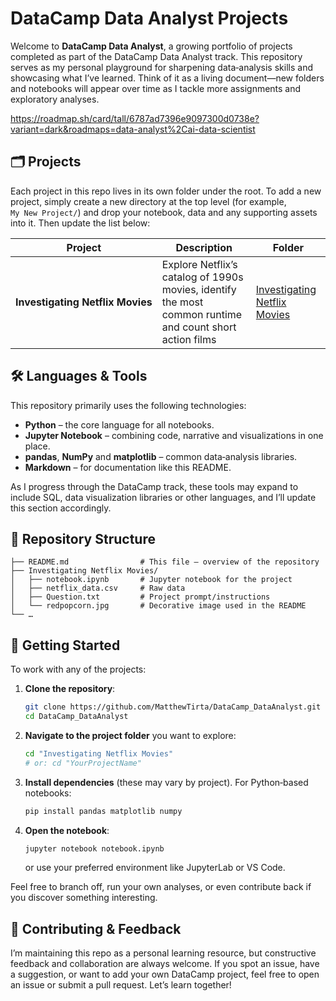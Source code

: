 # DataCamp Data Analyst Projects

Welcome to **DataCamp Data Analyst**, a growing portfolio of projects completed as part of the DataCamp Data Analyst track.  This repository serves as my personal playground for sharpening data‑analysis skills and showcasing what I’ve learned.  Think of it as a living document—new folders and notebooks will appear over time as I tackle more assignments and exploratory analyses.

https://roadmap.sh/card/tall/6787ad7396e9097300d0738e?variant=dark&roadmaps=data-analyst%2Cai-data-scientist

## 🗂️ Projects

Each project in this repo lives in its own folder under the root.  To add a new project, simply create a new directory at the top level (for example, `My New Project/`) and drop your notebook, data and any supporting assets into it.  Then update the list below:

| Project                               | Description                                                  | Folder |
|---------------------------------------|--------------------------------------------------------------|--------|
| **Investigating Netflix Movies**      | Explore Netflix’s catalog of 1990s movies, identify the most common runtime and count short action films | [Investigating Netflix Movies](Investigating%20Netflix%20Movies/) |

## 🛠️ Languages & Tools

This repository primarily uses the following technologies:

* **Python** – the core language for all notebooks.
* **Jupyter Notebook** – combining code, narrative and visualizations in one place.
* **pandas**, **NumPy** and **matplotlib** – common data‑analysis libraries.
* **Markdown** – for documentation like this README.

As I progress through the DataCamp track, these tools may expand to include SQL, data visualization libraries or other languages, and I’ll update this section accordingly.

## 🔧 Repository Structure

```
├── README.md                # This file – overview of the repository
├── Investigating Netflix Movies/
│   ├── notebook.ipynb       # Jupyter notebook for the project
│   ├── netflix_data.csv     # Raw data
│   ├── Question.txt         # Project prompt/instructions
│   └── redpopcorn.jpg       # Decorative image used in the README
└── …
```

## 🚀 Getting Started

To work with any of the projects:

1. **Clone the repository**:
   ```bash
   git clone https://github.com/MatthewTirta/DataCamp_DataAnalyst.git
   cd DataCamp_DataAnalyst
   ```
2. **Navigate to the project folder** you want to explore:
   ```bash
   cd "Investigating Netflix Movies"
   # or: cd "YourProjectName"
   ```
3. **Install dependencies** (these may vary by project).  For Python‑based notebooks:
   ```bash
   pip install pandas matplotlib numpy
   ```
4. **Open the notebook**:
   ```bash
   jupyter notebook notebook.ipynb
   ```
   or use your preferred environment like JupyterLab or VS Code.

Feel free to branch off, run your own analyses, or even contribute back if you discover something interesting.

## 🙌 Contributing & Feedback

I’m maintaining this repo as a personal learning resource, but constructive feedback and collaboration are always welcome.  If you spot an issue, have a suggestion, or want to add your own DataCamp project, feel free to open an issue or submit a pull request.  Let’s learn together!
